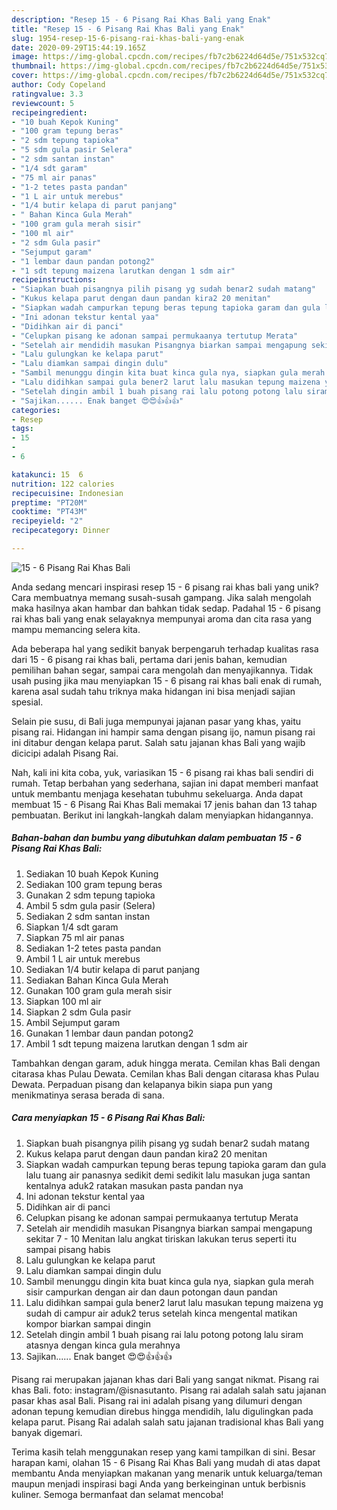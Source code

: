 ```yaml
---
description: "Resep 15 - 6 Pisang Rai Khas Bali yang Enak"
title: "Resep 15 - 6 Pisang Rai Khas Bali yang Enak"
slug: 1954-resep-15-6-pisang-rai-khas-bali-yang-enak
date: 2020-09-29T15:44:19.165Z
image: https://img-global.cpcdn.com/recipes/fb7c2b6224d64d5e/751x532cq70/15-6-pisang-rai-khas-bali-foto-resep-utama.jpg
thumbnail: https://img-global.cpcdn.com/recipes/fb7c2b6224d64d5e/751x532cq70/15-6-pisang-rai-khas-bali-foto-resep-utama.jpg
cover: https://img-global.cpcdn.com/recipes/fb7c2b6224d64d5e/751x532cq70/15-6-pisang-rai-khas-bali-foto-resep-utama.jpg
author: Cody Copeland
ratingvalue: 3.3
reviewcount: 5
recipeingredient:
- "10 buah Kepok Kuning"
- "100 gram tepung beras"
- "2 sdm tepung tapioka"
- "5 sdm gula pasir Selera"
- "2 sdm santan instan"
- "1/4 sdt garam"
- "75 ml air panas"
- "1-2 tetes pasta pandan"
- "1 L air untuk merebus"
- "1/4 butir kelapa di parut panjang"
- " Bahan Kinca Gula Merah"
- "100 gram gula merah sisir"
- "100 ml air"
- "2 sdm Gula pasir"
- "Sejumput garam"
- "1 lembar daun pandan potong2"
- "1 sdt tepung maizena larutkan dengan 1 sdm air"
recipeinstructions:
- "Siapkan buah pisangnya pilih pisang yg sudah benar2 sudah matang"
- "Kukus kelapa parut dengan daun pandan kira2 20 menitan"
- "Siapkan wadah campurkan tepung beras tepung tapioka garam dan gula lalu tuang air panasnya sedikit demi sedikit lalu masukan juga santan kentalnya aduk2 ratakan masukan pasta pandan nya"
- "Ini adonan tekstur kental yaa"
- "Didihkan air di panci"
- "Celupkan pisang ke adonan sampai permukaanya tertutup Merata"
- "Setelah air mendidih masukan Pisangnya biarkan sampai mengapung sekitar 7 - 10 Menitan lalu angkat tiriskan lakukan terus seperti itu sampai pisang habis"
- "Lalu gulungkan ke kelapa parut"
- "Lalu diamkan sampai dingin dulu"
- "Sambil menunggu dingin kita buat kinca gula nya, siapkan gula merah sisir campurkan dengan air dan daun potongan daun pandan"
- "Lalu didihkan sampai gula bener2 larut lalu masukan tepung maizena yg sudah di campur air aduk2 terus setelah kinca mengental matikan kompor biarkan sampai dingin"
- "Setelah dingin ambil 1 buah pisang rai lalu potong potong lalu siram atasnya dengan kinca gula merahnya"
- "Sajikan...... Enak banget 😍😍👍👍👍"
categories:
- Resep
tags:
- 15
- 
- 6

katakunci: 15  6 
nutrition: 122 calories
recipecuisine: Indonesian
preptime: "PT20M"
cooktime: "PT43M"
recipeyield: "2"
recipecategory: Dinner

---
```



![15 - 6 Pisang Rai Khas Bali](https://img-global.cpcdn.com/recipes/fb7c2b6224d64d5e/751x532cq70/15-6-pisang-rai-khas-bali-foto-resep-utama.jpg)

Anda sedang mencari inspirasi resep 15 - 6 pisang rai khas bali yang unik? Cara membuatnya memang susah-susah gampang. Jika salah mengolah maka hasilnya akan hambar dan bahkan tidak sedap. Padahal 15 - 6 pisang rai khas bali yang enak selayaknya mempunyai aroma dan cita rasa yang mampu memancing selera kita.

Ada beberapa hal yang sedikit banyak berpengaruh terhadap kualitas rasa dari 15 - 6 pisang rai khas bali, pertama dari jenis bahan, kemudian pemilihan bahan segar, sampai cara mengolah dan menyajikannya. Tidak usah pusing jika mau menyiapkan 15 - 6 pisang rai khas bali enak di rumah, karena asal sudah tahu triknya maka hidangan ini bisa menjadi sajian spesial.

Selain pie susu, di Bali juga mempunyai jajanan pasar yang khas, yaitu pisang rai. Hidangan ini hampir sama dengan pisang ijo, namun pisang rai ini ditabur dengan kelapa parut. Salah satu jajanan khas Bali yang wajib dicicipi adalah Pisang Rai.


Nah, kali ini kita coba, yuk, variasikan 15 - 6 pisang rai khas bali sendiri di rumah. Tetap berbahan yang sederhana, sajian ini dapat memberi manfaat untuk membantu menjaga kesehatan tubuhmu sekeluarga. Anda dapat membuat 15 - 6 Pisang Rai Khas Bali memakai 17 jenis bahan dan 13 tahap pembuatan. Berikut ini langkah-langkah dalam menyiapkan hidangannya.

<!--inarticleads1-->

##### Bahan-bahan dan bumbu yang dibutuhkan dalam pembuatan 15 - 6 Pisang Rai Khas Bali:

1. Sediakan 10 buah Kepok Kuning
1. Sediakan 100 gram tepung beras
1. Gunakan 2 sdm tepung tapioka
1. Ambil 5 sdm gula pasir (Selera)
1. Sediakan 2 sdm santan instan
1. Siapkan 1/4 sdt garam
1. Siapkan 75 ml air panas
1. Sediakan 1-2 tetes pasta pandan
1. Ambil 1 L air untuk merebus
1. Sediakan 1/4 butir kelapa di parut panjang
1. Sediakan  Bahan Kinca Gula Merah
1. Gunakan 100 gram gula merah sisir
1. Siapkan 100 ml air
1. Siapkan 2 sdm Gula pasir
1. Ambil Sejumput garam
1. Gunakan 1 lembar daun pandan potong2
1. Ambil 1 sdt tepung maizena larutkan dengan 1 sdm air


Tambahkan dengan garam, aduk hingga merata. Cemilan khas Bali dengan citarasa khas Pulau Dewata. Cemilan khas Bali dengan citarasa khas Pulau Dewata. Perpaduan pisang dan kelapanya bikin siapa pun yang menikmatinya serasa berada di sana. 

<!--inarticleads2-->

##### Cara menyiapkan 15 - 6 Pisang Rai Khas Bali:

1. Siapkan buah pisangnya pilih pisang yg sudah benar2 sudah matang
1. Kukus kelapa parut dengan daun pandan kira2 20 menitan
1. Siapkan wadah campurkan tepung beras tepung tapioka garam dan gula lalu tuang air panasnya sedikit demi sedikit lalu masukan juga santan kentalnya aduk2 ratakan masukan pasta pandan nya
1. Ini adonan tekstur kental yaa
1. Didihkan air di panci
1. Celupkan pisang ke adonan sampai permukaanya tertutup Merata
1. Setelah air mendidih masukan Pisangnya biarkan sampai mengapung sekitar 7 - 10 Menitan lalu angkat tiriskan lakukan terus seperti itu sampai pisang habis
1. Lalu gulungkan ke kelapa parut
1. Lalu diamkan sampai dingin dulu
1. Sambil menunggu dingin kita buat kinca gula nya, siapkan gula merah sisir campurkan dengan air dan daun potongan daun pandan
1. Lalu didihkan sampai gula bener2 larut lalu masukan tepung maizena yg sudah di campur air aduk2 terus setelah kinca mengental matikan kompor biarkan sampai dingin
1. Setelah dingin ambil 1 buah pisang rai lalu potong potong lalu siram atasnya dengan kinca gula merahnya
1. Sajikan...... Enak banget 😍😍👍👍👍


Pisang rai merupakan jajanan khas dari Bali yang sangat nikmat. Pisang rai khas Bali. foto: instagram/@isnasutanto. Pisang rai adalah salah satu jajanan pasar khas asal Bali. Pisang rai ini adalah pisang yang dilumuri dengan adonan tepung kemudian direbus hingga mendidih, lalu digulingkan pada kelapa parut. Pisang Rai adalah salah satu jajanan tradisional khas Bali yang banyak digemari. 

Terima kasih telah menggunakan resep yang kami tampilkan di sini. Besar harapan kami, olahan 15 - 6 Pisang Rai Khas Bali yang mudah di atas dapat membantu Anda menyiapkan makanan yang menarik untuk keluarga/teman maupun menjadi inspirasi bagi Anda yang berkeinginan untuk berbisnis kuliner. Semoga bermanfaat dan selamat mencoba!
